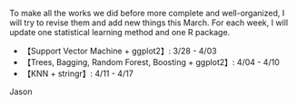 To make all the works we did before more complete and well-organized, I will try to revise them and add new things this March.
For each week, I will update one statistical learning method and one R package.
* 【Support Vector Machine + ggplot2】: 3/28 - 4/03
* 【Trees, Bagging, Random Forest, Boosting + ggplot2】: 4/04 - 4/10
* 【KNN + stringr】: 4/11 - 4/17

Jason
